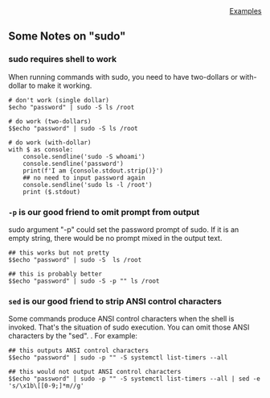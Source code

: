 <div style="text-align:right"><a href="./index">Examples</a></div>

## Some Notes on "sudo"

### sudo requires shell to work

When running commands with sudo, you need to have two-dollars or with-dollar to make it working.

```
# don't work (single dollar)
$echo "password" | sudo -S ls /root

# do work (two-dollars)
$$echo "password" | sudo -S ls /root

# do work (with-dollar)
with $ as console:
    console.sendline('sudo -S whoami')
    console.sendline('password')
    print(f'I am {console.stdout.strip()}')
    ## no need to input password again
    console.sendline('sudo ls -l /root')
    print ($.stdout)
```

### `-p` is our good friend to omit prompt from output

sudo argument "-p" could set the password prompt of sudo. If it is an empty string, there would be no prompt mixed in the output text.

```
## this works but not pretty
$$echo "password" | sudo -S  ls /root

## this is probably better
$$echo "password" | sudo -S -p "" ls /root
```

### `sed` is our good friend to strip ANSI control characters

Some commands produce ANSI control characters when the shell is invoked. 
That's the situation of sudo execution. You can omit those ANSI characters by the "sed". . For example:

```
## this outputs ANSI control characters
$$echo "password" | sudo -p "" -S systemctl list-timers --all

## this would not output ANSI control characters
$$echo "password" | sudo -p "" -S systemctl list-timers --all | sed -e 's/\x1b\[[0-9;]*m//g'
```
